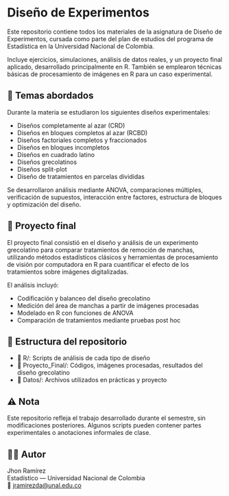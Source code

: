 # Diseño de Experimentos

Este repositorio contiene todos los materiales de la asignatura de Diseño de Experimentos, cursada como parte del plan de estudios del programa de Estadística en la Universidad Nacional de Colombia.

Incluye ejercicios, simulaciones, análisis de datos reales, y un proyecto final aplicado, desarrollado principalmente en R. También se emplearon técnicas básicas de procesamiento de imágenes en R para un caso experimental.

## 🎯 Temas abordados

Durante la materia se estudiaron los siguientes diseños experimentales:

- Diseños completamente al azar (CRD)
- Diseños en bloques completos al azar (RCBD)
- Diseños factoriales completos y fraccionados
- Diseños en bloques incompletos
- Diseños en cuadrado latino
- Diseños grecolatinos
- Diseños split-plot
- Diseño de tratamientos en parcelas divididas

Se desarrollaron análisis mediante ANOVA, comparaciones múltiples, verificación de supuestos, interacción entre factores, estructura de bloques y optimización del diseño.

## 🧪 Proyecto final

El proyecto final consistió en el diseño y análisis de un experimento grecolatino para comparar tratamientos de remoción de manchas, utilizando métodos estadísticos clásicos y herramientas de procesamiento de visión por computadora en R para cuantificar el efecto de los tratamientos sobre imágenes digitalizadas.

El análisis incluyó:

- Codificación y balanceo del diseño grecolatino  
- Medición del área de manchas a partir de imágenes procesadas  
- Modelado en R con funciones de ANOVA  
- Comparación de tratamientos mediante pruebas post hoc

## 📂 Estructura del repositorio

- 📁 R/: Scripts de análisis de cada tipo de diseño
- 📁 Proyecto_Final/: Códigos, imágenes procesadas, resultados del diseño grecolatino
- 📁 Datos/: Archivos utilizados en prácticas y proyecto

## ⚠️ Nota

Este repositorio refleja el trabajo desarrollado durante el semestre, sin modificaciones posteriores. Algunos scripts pueden contener partes experimentales o anotaciones informales de clase.

## 👨‍💻 Autor

Jhon Ramírez  
Estadístico — Universidad Nacional de Colombia  
📧 jramirezda@unal.edu.co
